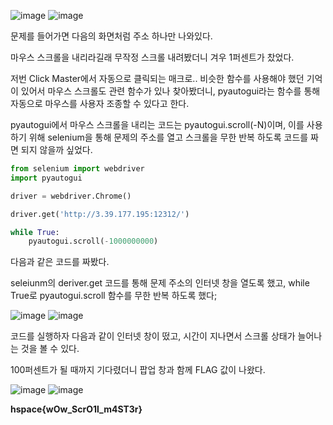 ![image](https://github.com/Sunyoungs/writeup/assets/128673666/223ce5bd-417e-470e-88a6-059a6e370a9b)
![image](https://github.com/Sunyoungs/writeup/assets/128673666/628c42b6-7ee9-4edd-b61b-33c7f2b0605b)

문제를 들어가면 다음의 화면처럼 주소 하나만 나와있다.

마우스 스크롤을 내리라길래 무작정 스크롤 내려봤더니 겨우 1퍼센트가 찼었다.

저번 Click Master에서 자동으로 클릭되는 매크로.. 비슷한 함수를 사용해야 했던 기억이 있어서 마우스 스크롤도 관련 함수가 있나 찾아봤더니, pyautogui라는 함수를 통해 자동으로 마우스를 사용자 조종할 수 있다고 한다.

pyautogui에서 마우스 스크롤을 내리는 코드는 pyautogui.scroll(-N)이며, 이를 사용하기 위해 selenium을 통해 문제의 주소를 열고 스크롤을 무한 반복 하도록 코드를 짜면 되지 않을까 싶었다.

```python
from selenium import webdriver
import pyautogui

driver = webdriver.Chrome()

driver.get('http://3.39.177.195:12312/')

while True:
    pyautogui.scroll(-1000000000)
```

다음과 같은 코드를 짜봤다.

seleiunm의 deriver.get 코드를 통해 문제 주소의 인터넷 창을 열도록 했고, while True로 pyautogui.scroll 함수를 무한 반복 하도록 했다;

![image](https://github.com/Sunyoungs/writeup/assets/128673666/5370fac2-9f8d-4564-8422-72060dfd5652)
![image](https://github.com/Sunyoungs/writeup/assets/128673666/c5b2b9e1-4c23-498e-a155-68125831287f)

코드를 실행하자 다음과 같이 인터넷 창이 떴고, 시간이 지나면서 스크롤 상태가 늘어나는 것을 볼 수 있다.

100퍼센트가 될 때까지 기다렸더니 팝업 창과 함께 FLAG 값이 나왔다.

![image](https://github.com/Sunyoungs/writeup/assets/128673666/9245b8e2-d81c-452d-8313-b0a5dd5b8582)
![image](https://github.com/Sunyoungs/writeup/assets/128673666/2cbd9ba2-47b3-4b4e-a49f-9c55151e99fe)

**hspace{wOw_ScrO1l_m4ST3r}**
